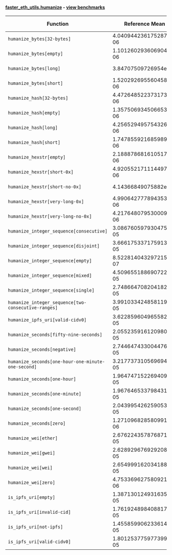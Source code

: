 #### [faster_eth_utils.humanize](https://github.com/BobTheBuidler/faster-eth-utils/blob/master/faster_eth_utils/humanize.py) - [view benchmarks](https://github.com/BobTheBuidler/faster-eth-utils/blob/master/benchmarks/test_humanize_benchmarks.py)

| Function | Reference Mean | Faster Mean | % Change | Speedup (%) | x Faster | Faster |
|----------|---------------|-------------|----------|-------------|----------|--------|
| `humanize_bytes[32-bytes]` | 4.040944236175287e-06 | 2.5867532739955116e-06 | 35.99% | 56.22% | 1.56x | ✅ |
| `humanize_bytes[empty]` | 1.1012602936069046e-06 | 8.388102875104881e-07 | 23.83% | 31.29% | 1.31x | ✅ |
| `humanize_bytes[long]` | 3.84707509726954e-06 | 2.3629589775174976e-06 | 38.58% | 62.81% | 1.63x | ✅ |
| `humanize_bytes[short]` | 1.520292695560458e-06 | 1.141102213715718e-06 | 24.94% | 33.23% | 1.33x | ✅ |
| `humanize_hash[32-bytes]` | 4.472648522373173e-06 | 2.6005992377574882e-06 | 41.86% | 71.99% | 1.72x | ✅ |
| `humanize_hash[empty]` | 1.357506934506653e-06 | 8.871423469225084e-07 | 34.65% | 53.02% | 1.53x | ✅ |
| `humanize_hash[long]` | 4.256529495754326e-06 | 2.4326410566310616e-06 | 42.85% | 74.98% | 1.75x | ✅ |
| `humanize_hash[short]` | 1.747855921685989e-06 | 1.1766386652308968e-06 | 32.68% | 48.55% | 1.49x | ✅ |
| `humanize_hexstr[empty]` | 2.188878681610517e-06 | 6.998551165013019e-07 | 68.03% | 212.76% | 3.13x | ✅ |
| `humanize_hexstr[short-0x]` | 4.920552171114497e-06 | 2.219201228935129e-06 | 54.90% | 121.73% | 2.22x | ✅ |
| `humanize_hexstr[short-no-0x]` | 4.14366849075882e-06 | 1.8050116759308826e-06 | 56.44% | 129.56% | 2.30x | ✅ |
| `humanize_hexstr[very-long-0x]` | 4.990642777894353e-06 | 2.140813361352564e-06 | 57.10% | 133.12% | 2.33x | ✅ |
| `humanize_hexstr[very-long-no-0x]` | 4.217648079530009e-06 | 1.8482538650990908e-06 | 56.18% | 128.20% | 2.28x | ✅ |
| `humanize_integer_sequence[consecutive]` | 3.086760597930475e-05 | 2.4705977726806606e-05 | 19.96% | 24.94% | 1.25x | ✅ |
| `humanize_integer_sequence[disjoint]` | 3.666175337175913e-05 | 3.0145161300893104e-05 | 17.77% | 21.62% | 1.22x | ✅ |
| `humanize_integer_sequence[empty]` | 8.522814043297215e-07 | 6.736365644550478e-07 | 20.96% | 26.52% | 1.27x | ✅ |
| `humanize_integer_sequence[mixed]` | 4.509655188690722e-05 | 3.721414556447121e-05 | 17.48% | 21.18% | 1.21x | ✅ |
| `humanize_integer_sequence[single]` | 2.7486647082041826e-05 | 2.0681980903056355e-05 | 24.76% | 32.90% | 1.33x | ✅ |
| `humanize_integer_sequence[two-consecutive-ranges]` | 3.9910334248581194e-05 | 3.3386794874102345e-05 | 16.35% | 19.54% | 1.20x | ✅ |
| `humanize_ipfs_uri[valid-cidv0]` | 3.6228596049655826e-05 | 3.296642472953941e-05 | 9.00% | 9.90% | 1.10x | ✅ |
| `humanize_seconds[fifty-nine-seconds]` | 2.0552359161209805e-05 | 1.841021500571541e-05 | 10.42% | 11.64% | 1.12x | ✅ |
| `humanize_seconds[negative]` | 2.7446474330044766e-05 | 1.800530372308317e-05 | 34.40% | 52.44% | 1.52x | ✅ |
| `humanize_seconds[one-hour-one-minute-one-second]` | 3.2177373105696946e-05 | 2.0375532050243574e-05 | 36.68% | 57.92% | 1.58x | ✅ |
| `humanize_seconds[one-hour]` | 1.9647471522694096e-05 | 1.733630873142951e-05 | 11.76% | 13.33% | 1.13x | ✅ |
| `humanize_seconds[one-minute]` | 1.9676465337984314e-05 | 1.7915616692479506e-05 | 8.95% | 9.83% | 1.10x | ✅ |
| `humanize_seconds[one-second]` | 2.043995426259053e-05 | 1.82841431008551e-05 | 10.55% | 11.79% | 1.12x | ✅ |
| `humanize_seconds[zero]` | 1.2710968285809915e-06 | 1.0423418766036194e-06 | 18.00% | 21.95% | 1.22x | ✅ |
| `humanize_wei[ether]` | 2.6762243578768713e-05 | 2.5783544782158116e-05 | 3.66% | 3.80% | 1.04x | ✅ |
| `humanize_wei[gwei]` | 2.628929676929208e-05 | 2.5218252794065752e-05 | 4.07% | 4.25% | 1.04x | ✅ |
| `humanize_wei[wei]` | 2.6549991620341882e-05 | 2.4733223724417954e-05 | 6.84% | 7.35% | 1.07x | ✅ |
| `humanize_wei[zero]` | 4.753369627580921e-06 | 4.014901187973437e-06 | 15.54% | 18.39% | 1.18x | ✅ |
| `is_ipfs_uri[empty]` | 1.3871301249316352e-05 | 1.3819895959206147e-05 | 0.37% | 0.37% | 1.00x | ✅ |
| `is_ipfs_uri[invalid-cid]` | 1.7619248984088174e-05 | 1.647068959119717e-05 | 6.52% | 6.97% | 1.07x | ✅ |
| `is_ipfs_uri[not-ipfs]` | 1.455859906233614e-05 | 1.4606241566363149e-05 | -0.33% | -0.33% | 1.00x | ❌ |
| `is_ipfs_uri[valid-cidv0]` | 1.8012537759773997e-05 | 1.6586322513762113e-05 | 7.92% | 8.60% | 1.09x | ✅ |
